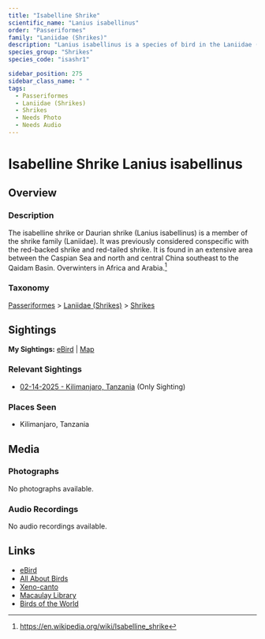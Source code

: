 ```yaml
---
title: "Isabelline Shrike"
scientific_name: "Lanius isabellinus"
order: "Passeriformes"
family: "Laniidae (Shrikes)"
description: "Lanius isabellinus is a species of bird in the Laniidae (Shrikes) family. It has been observed 1 times."
species_group: "Shrikes"
species_code: "isashr1"

sidebar_position: 275
sidebar_class_name: " "
tags: 
  - Passeriformes
  - Laniidae (Shrikes)
  - Shrikes
  - Needs Photo
  - Needs Audio
---
```


# Isabelline Shrike <span className='sci_name'>Lanius isabellinus</span>

## Overview

### Description
The isabelline shrike or Daurian shrike (Lanius isabellinus) is a member of the shrike family (Laniidae). It was previously considered conspecific with the red-backed shrike and red-tailed shrike. It is found in an extensive area between the Caspian Sea and north and central China southeast to the Qaidam Basin. Overwinters in Africa and Arabia.[^1]

[^1]: https://en.wikipedia.org/wiki/Isabelline_shrike

### Taxonomy
[Passeriformes](/tags/passeriformes) > [Laniidae (Shrikes)](/tags/laniidae-shrikes) > [Shrikes](/tags/shrikes)


## Sightings

**My Sightings:** [eBird](https://ebird.org/lifelist?r=world&time=life&spp=isashr1) | [Map](/map?species_code=isashr1)

### Relevant Sightings

* [02-14-2025 - Kilimanjaro, Tanzania](https://ebird.org/checklist/S216443488) (Only Sighting)

### Places Seen

* Kilimanjaro, Tanzania



## Media
### Photographs
No photographs available.

### Audio Recordings
No audio recordings available.

## Links
* [eBird](https://ebird.org/species/isashr1) 
* [All About Birds](https://www.allaboutbirds.org/guide/isashr1) 
* [Xeno-canto](https://www.xeno-canto.org/species/lanius-isabellinus) 
* [Macaulay Library](https://search.macaulaylibrary.org/catalog?taxonCode=isashr1&sort=rating_rank_desc)
* [Birds of the World](https://birdsoftheworld.org/bow/species/isashr1)
